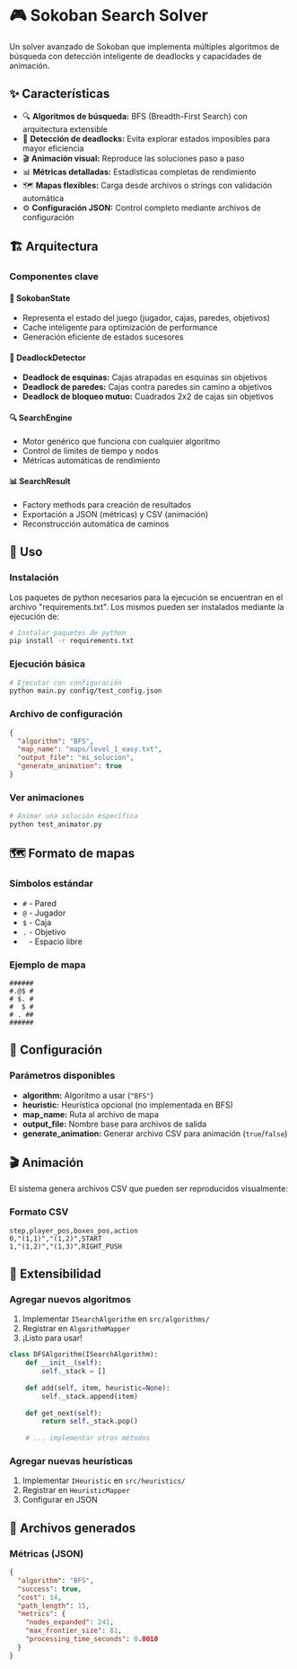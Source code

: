 # 🎮 Sokoban Search Solver

Un solver avanzado de Sokoban que implementa múltiples algoritmos de búsqueda con detección inteligente de deadlocks y capacidades de animación.

## ✨ Características

- 🔍 **Algoritmos de búsqueda:** BFS (Breadth-First Search) con arquitectura extensible
- 🚫 **Detección de deadlocks:** Evita explorar estados imposibles para mayor eficiencia
- 🎬 **Animación visual:** Reproduce las soluciones paso a paso
- 📊 **Métricas detalladas:** Estadísticas completas de rendimiento
- 🗺️ **Mapas flexibles:** Carga desde archivos o strings con validación automática
- ⚙️ **Configuración JSON:** Control completo mediante archivos de configuración

## 🏗️ Arquitectura

### Componentes clave

#### 🧠 **SokobanState**
- Representa el estado del juego (jugador, cajas, paredes, objetivos)
- Cache inteligente para optimización de performance
- Generación eficiente de estados sucesores

#### 🚫 **DeadlockDetector**
- **Deadlock de esquinas:** Cajas atrapadas en esquinas sin objetivos
- **Deadlock de paredes:** Cajas contra paredes sin camino a objetivos
- **Deadlock de bloqueo mutuo:** Cuadrados 2x2 de cajas sin objetivos

#### 🔍 **SearchEngine**
- Motor genérico que funciona con cualquier algoritmo
- Control de límites de tiempo y nodos
- Métricas automáticas de rendimiento

#### 📊 **SearchResult**
- Factory methods para creación de resultados
- Exportación a JSON (métricas) y CSV (animación)
- Reconstrucción automática de caminos

## 🚀 Uso
### Instalación
Los paquetes de python necesarios para la ejecución se encuentran en el archivo "requirements.txt".
Los mismos pueden ser instalados mediante la ejecución de:
```bash
# Instalar paquetes de python
pip install -r requirements.txt
```


### Ejecución básica
```bash
# Ejecutar con configuración
python main.py config/test_config.json
```

### Archivo de configuración
```json
{
  "algorithm": "BFS",
  "map_name": "maps/level_1_easy.txt",
  "output_file": "mi_solucion",
  "generate_animation": true
}
```

### Ver animaciones
```bash
# Animar una solución específica
python test_animator.py
```

## 🗺️ Formato de mapas

### Símbolos estándar
- `#` - Pared
- `@` - Jugador
- `$` - Caja
- `.` - Objetivo
- ` ` - Espacio libre

### Ejemplo de mapa
```
######
#.@$ #
# $. #
#  $ #
# . ##
######
```

## 🔧 Configuración

### Parámetros disponibles
- **algorithm:** Algoritmo a usar (`"BFS"`)
- **heuristic:** Heurística opcional (no implementada en BFS)
- **map_name:** Ruta al archivo de mapa
- **output_file:** Nombre base para archivos de salida
- **generate_animation:** Generar archivo CSV para animación (`true`/`false`)

## 🎬 Animación

El sistema genera archivos CSV que pueden ser reproducidos visualmente:

### Formato CSV
```csv
step,player_pos,boxes_pos,action
0,"(1,1)","(1,2)",START
1,"(1,2)","(1,3)",RIGHT_PUSH
```

## 🔮 Extensibilidad

### Agregar nuevos algoritmos
1. Implementar `ISearchAlgorithm` en `src/algorithms/`
2. Registrar en `AlgorithmMapper`
3. ¡Listo para usar!

```python
class DFSAlgorithm(ISearchAlgorithm):
    def __init__(self):
        self._stack = []
    
    def add(self, item, heuristic=None):
        self._stack.append(item)
    
    def get_next(self):
        return self._stack.pop()
    
    # ... implementar otros métodos
```

### Agregar nuevas heurísticas
1. Implementar `IHeuristic` en `src/heuristics/`
2. Registrar en `HeuristicMapper`
3. Configurar en JSON



## 📁 Archivos generados

### Métricas (JSON)
```json
{
  "algorithm": "BFS",
  "success": true,
  "cost": 14,
  "path_length": 15,
  "metrics": {
    "nodes_expanded": 241,
    "max_frontier_size": 81,
    "processing_time_seconds": 0.0010
  }
}
```
